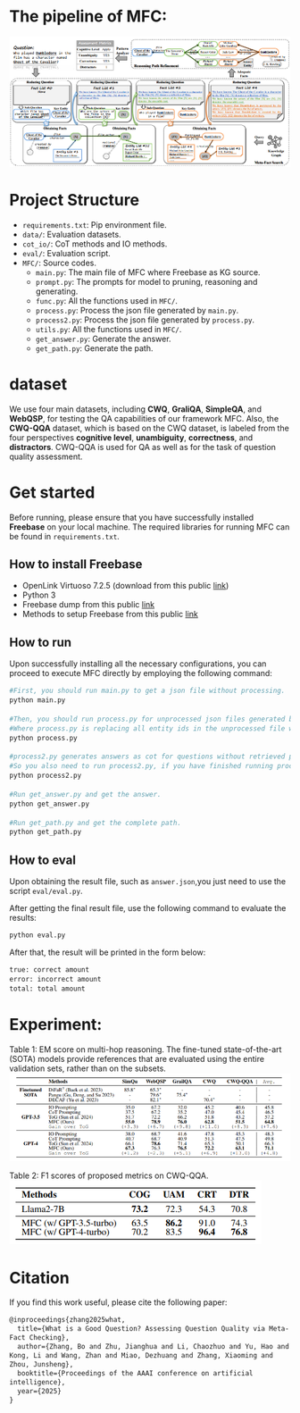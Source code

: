 # The pipeline of MFC:

![image](./assets/methods.png)

# Project Structure
- `requirements.txt`: Pip environment file.
- `data/`: Evaluation datasets.
- `cot_io/`: CoT methods and IO methods.
- `eval/`: Evaluation script.
- `MFC/`: Source codes.
  - `main.py`: The main file of MFC where Freebase as KG source.
  - `prompt.py`: The prompts for model to pruning, reasoning and generating.
  - `func.py`: All the functions used in `MFC/`.
  - `process.py`: Process the json file generated by `main.py`.
  - `process2.py`: Process the json file generated by `process.py`.
  - `utils.py`: All the functions used in `MFC/`.
  - `get_answer.py`: Generate the answer.
  - `get_path.py`: Generate the path.

# dataset
We use four main datasets, including **CWQ**, **GraliQA**, **SimpleQA**, and **WebQSP**, for testing the QA capabilities of our framework MFC.
Also, the **CWQ-QQA** dataset, which is based on the CWQ dataset, is labeled from the four perspectives **cognitive level**, **unambiguity**, **correctness**, and **distractors**. CWQ-QQA is used for QA as well as for the task of question quality assessment. 

# Get started
Before running, please ensure that you have successfully installed **Freebase** on your local machine.
The required libraries for running MFC can be found in `requirements.txt`.

## How to install **Freebase**
- OpenLink Virtuoso 7.2.5 (download from this public [link](https://sourceforge.net/projects/virtuoso/files/virtuoso/))
- Python 3
- Freebase dump from this public [link](https://developers.google.com/freebase?hl=en)
- Methods to setup Freebase from this public [link](http://www.zhuzongkui.top/virtuoso/)

## How to run
Upon successfully installing all the necessary configurations, you can proceed to execute MFC directly by employing the following command:

```sh
#First, you should run main.py to get a json file without processing.
python main.py

#Then, you should run process.py for unprocessed json files generated by main.py. 
#Where process.py is replacing all entity ids in the unprocessed file with entity labels. 
python process.py

#process2.py generates answers as cot for questions without retrieved paths and extracts all questions with retrieved paths.
#So you also need to run process2.py, if you have finished running process.py
python process2.py

#Run get_answer.py and get the answer.
python get_answer.py

#Run get_path.py and get the complete path.
python get_path.py
```

## How to eval
Upon obtaining the result file, such as `answer.json`,you just need to use the script `eval/eval.py`.

After getting the final result file, use the following command to evaluate the results:

```sh
python eval.py
```

After that, the result will be printed in the form below:

```sh
true: correct amount
error: incorrect amount
total: total amount
```

# Experiment:

Table 1: EM score on multi-hop reasoning. The fine-tuned state-of-the-art (SOTA) models provide references that are evaluated using the entire validation sets, rather than on the subsets.
![image](./assets/experiments.png)

Table 2: F1 scores of proposed metrics on CWQ-QQA.
![image](./assets//experiments2.png)

# Citation
If you find this work useful, please cite the following paper:
```
@inproceedings{zhang2025what,
  title={What is a Good Question? Assessing Question Quality via Meta-Fact Checking},
  author={Zhang, Bo and Zhu, Jianghua and Li, Chaozhuo and Yu, Hao and Kong, Li and Wang, Zhan and Miao, Dezhuang and Zhang, Xiaoming and Zhou, Junsheng},
  booktitle={Proceedings of the AAAI conference on artificial intelligence},
  year={2025}
}
```